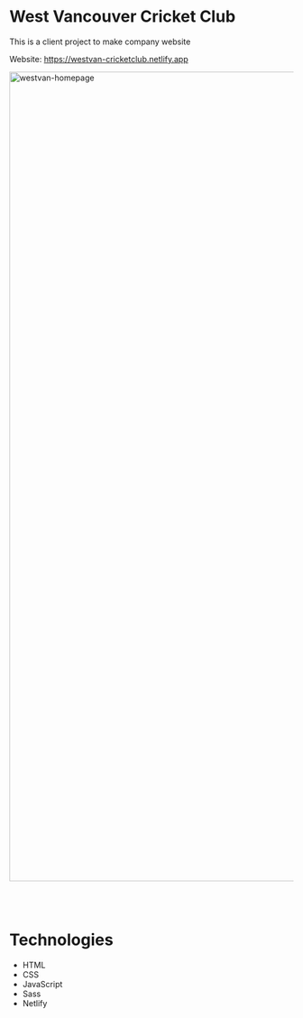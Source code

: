 # West Vancouver Cricket Club
This is a client project to make company website

Website: https://westvan-cricketclub.netlify.app

[<img width="1435" alt="westvan-homepage" src="https://user-images.githubusercontent.com/58486460/89723601-932d2380-d9ad-11ea-8ecb-9a11eba6c127.png">](https://westvan-cricketclub.netlify.app/)


<br/>
<br/>

# Technologies
- HTML
- CSS
- JavaScript
- Sass
- Netlify
